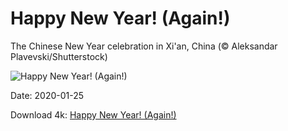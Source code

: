 # Happy New Year! (Again!)

The Chinese New Year celebration in Xi'an, China (© Aleksandar Plavevski/Shutterstock)

![Happy New Year! (Again!)](https://bing.com/th?id=OHR.SouthernGate_EN-US8348473546_UHD.jpg&rf=LaDigue_UHD.jpg&pid=hp&w=1024&h=576)

Date: 2020-01-25

Download 4k: [Happy New Year! (Again!)](https://bing.com/th?id=OHR.SouthernGate_EN-US8348473546_UHD.jpg&rf=LaDigue_UHD.jpg&pid=hp&w=3840&h=2160)

